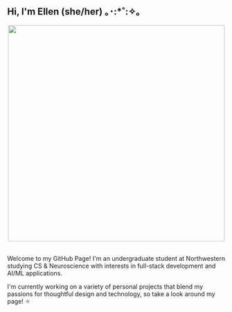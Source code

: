 ## Hi, I'm Ellen (she/her) ｡･:*˚:✧｡

<div id="header" align="center">
  <img src="https://media.giphy.com/media/v1.Y2lkPTc5MGI3NjExbWwwbjQya3V4d25iOG9wa2E5eTMydXBsemJrejd6bnJjbXRrczNxbSZlcD12MV9pbnRlcm5hbF9naWZfYnlfaWQmY3Q9Zw/mACKUmiFei0utbuDB3/giphy.gif" width="500";padding="10px"/>
</div>

<br>

Welcome to my GitHub Page! I'm an undergraduate student at Northwestern studying CS & Neuroscience with interests in full-stack development and AI/ML applications.

I'm currently working on a variety of personal projects that blend my passions for thoughtful design and technology, so take a look around my page! ✧

<!--
**ellennkim/ellennkim** is a ✨ _special_ ✨ repository because its `README.md` (this file) appears on your GitHub profile.

Here are some ideas to get you started:

- 🔭 I’m currently working on ...
- 🌱 I’m currently learning ...
- 👯 I’m looking to collaborate on ...
- 🤔 I’m looking for help with ...
- 💬 Ask me about ...
- 📫 How to reach me: ...
- 😄 Pronouns: ...
- ⚡ Fun fact: ...
-->
